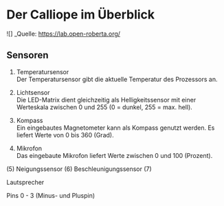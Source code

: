 # Der Calliope im Überblick

![]
_Quelle: https://lab.open-roberta.org/

## Sensoren

1. Temperatursensor  
   Der Temperatursensor gibt die aktuelle Temperatur des Prozessors an.  

2. Lichtsensor  
   Die LED-Matrix dient gleichzeitig als Helligkeitssensor mit einer Werteskala zwischen 0 und 255 (0 = dunkel, 255 = max. hell).  

3. Kompass  
   Ein eingebautes Magnetometer kann als Kompass genutzt werden. Es liefert Werte von 0 bis 360 (Grad). 

4. Mikrofon  
   Das eingebaute Mikrofon liefert Werte zwischen 0 und 100 (Prozent).  

(5) Neigungssensor
(6) Beschleunigungssensor
(7) 

Lautsprecher  

Pins 0 - 3
(Minus- und Pluspin)
